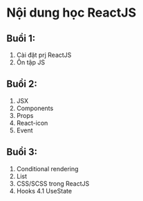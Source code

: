 # Nội dung học ReactJS

## Buổi 1:
1. Cài đặt prj ReactJS
2. Ôn tập JS

## Buổi 2:
1. JSX
2. Components
3. Props
4. React-icon
5. Event

## Buổi 3:
1. Conditional rendering
2. List
3. CSS/SCSS trong ReactJS
4. Hooks
  4.1 UseState
